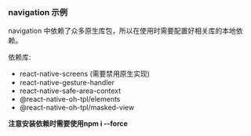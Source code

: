 ### navigation 示例

navigation 中依赖了众多原生库包，所以在使用时需要配置好相关库的本地依赖。

依赖库:

- react-native-screens (需要禁用原生实现)
- react-native-gesture-handler
- react-native-safe-area-context
- @react-native-oh-tpl/elements
- @react-native-oh-tpl/masked-view

**注意安装依赖时需要使用npm i --force**